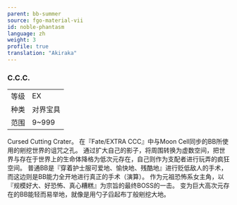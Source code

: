 ```yaml
---
parent: bb-summer
source: fgo-material-vii
id: noble-phantasm
language: zh
weight: 3
profile: true
translation: "Akiraka"
---
```


### C.C.C.

<table>
  <tr><td>等级</td><td>EX</td></tr>
  <tr><td>种类</td><td>对界宝具</td></tr>
  <tr><td>范围</td><td>9~999</td></tr>
</table>

Cursed Cutting Crater。
在『Fate/EXTRA CCC』中与Moon Cell同步的BB所使用的剜挖世界的诅咒之孔。
通过扩大自己的影子，将周围转换为虚数空间，把世界与存在于世界上的生命体降格为低次元存在，自己则作为支配者进行玩弄的疯狂空间。
普通BB是『穿着护士服可爱地、愉快地、残酷地』进行贬低敌人的手术，而这边则是BB能力全开地进行真正的手术（演算）。
作为元祖恐怖系女主角，以『规模好大、好恐怖、真心糟糕』为宗旨的最终BOSS的一击。
变为巨大高次元存在的BB能轻而易举地，就像是用勺子舀起布丁般剜挖大地。
